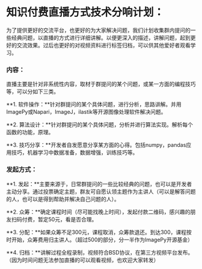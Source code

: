 # 知识付费直播方式技术分响计划：

 为了提供更好的交流平台，也更好的为大家解决问题，我们计划收集群内提问的一些经典问题，以直播的方式进行详细讲解。以便更深入的描述，讲解问题，起到更好的交流效果。过后也更好的对视频资料进行标签归档，可以供其他爱好者观看学习。



### 内容：

直播主要是针对非系统性内容，取材于群提问的某个问题，或某一方面的编程技巧等，可以分如下三类。



**1. 软件操作：**针对群提问的某个具体问题，进行分析，思路讲解。并用ImagePy或Napari，ImageJ，ilastik等开源图像处理软件解决问题。

**2. 算法设计：**针对群提问的某个具体问题，分析并进行算法实现。解析每个函数的功能，原理。

**3. 技巧分享：**开发者自发愿意分享某方面的心得。包括numpy，pandas应用技巧，机器学习中数据准备，数据增强，训练技巧等。

 

### 发起方式：

**1. 发起：**主要来源于，日常群提问的一些比较经典的问题，也可以是开发者主动分享。通过投票确定主题，群友可自愿认领主题作为主讲人（可以是解答问题的人，也可以是得到帮助并解决自己问题的人）。

**2. 众筹：**确定课程时间（尽可能找晚上时间），发起付款二维码，感兴趣的朋友扫码付费，暂定50元，看是否合理。

**3. 分配：**如果众筹不足300元，课程取消，众筹款退还。到达300，课程按时开始，众筹费用归主讲人。（超过500的部分，分一半作为ImagePy开源基金）

**4. 归档：**讲解过程全程录制，视频符合BSD协议，在第三方视频平台发布。（因为时间问题无法参加直播的可以观看视频，也欢迎大家转发）

 